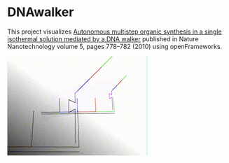 # DNAwalker

This project visualizes [Autonomous multistep organic synthesis in a single isothermal solution mediated by a DNA walker](https://www.nature.com/articles/nnano.2010.190) published in Nature Nanotechnology volume 5, pages 778–782 (2010) using openFrameworks.

![demo](https://github.com/kmu/DNAwalker/blob/master/movie/DNA_walker.gif)
